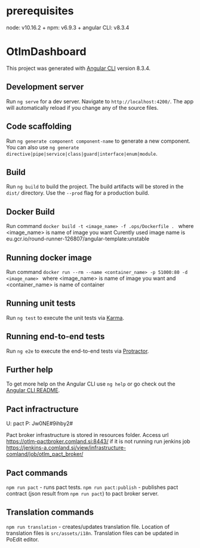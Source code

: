 # prerequisites
node: v10.16.2 +
npm: v6.9.3 + 
angular CLI: v8.3.4

# OtlmDashboard

This project was generated with [Angular CLI](https://github.com/angular/angular-cli) version 8.3.4.

## Development server

Run `ng serve` for a dev server. Navigate to `http://localhost:4200/`. The app will automatically reload if you change any of the source files.

## Code scaffolding

Run `ng generate component component-name` to generate a new component. You can also use `ng generate directive|pipe|service|class|guard|interface|enum|module`.

## Build

Run `ng build` to build the project. The build artifacts will be stored in the `dist/` directory. Use the `--prod` flag for a production build.

## Docker Build

Run command  `docker build -t <image_name> -f .ops/Dockerfile . ` where <image_name> is name of image you want 
Curently used image name is eu.gcr.io/round-runner-126807/angular-template:unstable

## Running docker image

Run command  `docker run --rm --name <container_name> -p 51000:80 -d <image_name> ` where <image_name> is name of image you want and <container_name> is name of container

## Running unit tests

Run `ng test` to execute the unit tests via [Karma](https://karma-runner.github.io).

## Running end-to-end tests

Run `ng e2e` to execute the end-to-end tests via [Protractor](http://www.protractortest.org/).

## Further help

To get more help on the Angular CLI use `ng help` or go check out the [Angular CLI README](https://github.com/angular/angular-cli/blob/master/README.md).

## Pact infractructure

U: pact
P: Jw0NE#9ihby2#

Pact broker infrastructure is stored in resources folder.
Access url https://otlm-pactbroker.comland.si:8443/ if it is not running run jenkins job https://jenkins-a.comland.si/view/infrastructure-comland/job/otlm_pact_broker/

## Pact commands
`npm run pact` - runs pact tests.
`npm run pact:publish` - publishes pact contract (json result from `npm run pact`) to pact broker server.

## Translation commands
`npm run translation` - creates/updates translation file. Location of translation files is `src/assets/i18n`.
Translation files can be updated in PoEdit editor.
